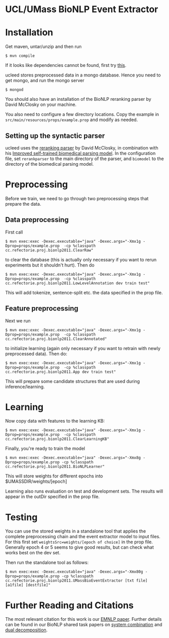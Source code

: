 UCL/UMass BioNLP Event Extractor
============================

# Installation

Get maven, untar/unzip and then run

    $ mvn compile

If it looks like dependencies cannot be found, first try [this](https://groups.google.com/a/factorie.cs.umass.edu/forum/?fromgroups=#!msg/discuss/7F8laYbmU-w/eFJJ_tlerrMJ). 

ucleed stores preprocessed data in a mongo database. Hence you need to get mongo, and run the mongo server

    $ mongod

You should also have an installation of the BioNLP reranking parser by David McClosky on your machine.

You also need to configure a few directory locations. Copy the example in `src/main/resources/props/example.prop` and modify as needed.

## Setting up the syntactic parser

ucleed uses the [reranking parser](https://bitbucket.org/bllip/bllip-parser/src) by David McClosky, in combination with his [Improved self-trained biomedical parsing model](http://nlp.stanford.edu/~mcclosky/biomedical.html). In the configuration file, set `rerankparser` to the main directory of the parser, and `biomodel` to the directory of the biomedical parsing model. 

# Preprocessing

Before we train, we need to go through two preprocessing steps that prepare the data. 

## Data preprocessing

First call

    $ mvn exec:exec -Dexec.executable="java" -Dexec.args="-Xmx1g -Dprop=props/example.prop  -cp %classpath cc.refectorie.proj.bionlp2011.ClearRaw"

to clear the database (this is actually only necessary if you want to rerun experiments but it shouldn't hurt). Then do

    $ mvn exec:exec -Dexec.executable="java" -Dexec.args="-Xmx1g -Dprop=props/example.prop  -cp %classpath cc.refectorie.proj.bionlp2011.LowLevelAnnotation dev train test"

This will add tokenize, sentence-split etc. the data specified in the prop file.

## Feature preprocessing

Next we run

    $ mvn exec:exec -Dexec.executable="java" -Dexec.args="-Xmx1g -Dprop=props/example.prop  -cp %classpath cc.refectorie.proj.bionlp2011.ClearAnnotated"

to initialize learning (again only necessary if you want to retrain with newly preprocessed data). Then do:

    $ mvn exec:exec -Dexec.executable="java" -Dexec.args="-Xmx1g -Dprop=props/example.prop  -cp %classpath cc.refectorie.proj.bionlp2011.App dev train test"

This will prepare some candidate structures that are used during inference/learning.

# Learning

Now copy data with features to the learning KB:

    $ mvn exec:exec -Dexec.executable="java" -Dexec.args="-Xmx1g -Dprop=props/example.prop  -cp %classpath cc.refectorie.proj.bionlp2011.ClearLearningKB"

Finally, you're ready to train the model

    $ mvn exec:exec -Dexec.executable="java" -Dexec.args="-Xmx8g -Dprop=props/example.prop -cp %classpath cc.refectorie.proj.bionlp2011.BioNLPLearner"

This will store weights for different epochs into $UMASSDIR/weights/[epoch]

Learning also runs evaluation on test and development sets. The results will appear in the outDir
specified in the prop file.

# Testing

You can use the stored weights in a standalone tool that applies the complete preprocessing chain and the event
extractor model to input files. For this first set `weightsSrc=weights/[epoch of choice]` in the prop file. Generally epoch 4 or 5 seems to give good results, but can check what works best on the dev set. 

Then run the standalone tool as follows:

    $ mvn exec:exec -Dexec.executable="java" -Dexec.args="-Xmx80g -Dprop=props/example.prop -cp %classpath cc.refectorie.proj.bionlp2011.UMassBioEventExtractor [txt file] [a1file] [destfile]"

# Further Reading and Citations

The most relevant citation for this work is our [EMNLP paper](http://riedelcastro.github.com/publications/details/riedel11fast.html).
Further details can be found in our BioNLP shared task papers on 
[system combination](http://riedelcastro.github.com/publications/details/riedel11model.html) and 
[dual decomposition](http://riedelcastro.github.com/publications/details/riedel11robust.html).



